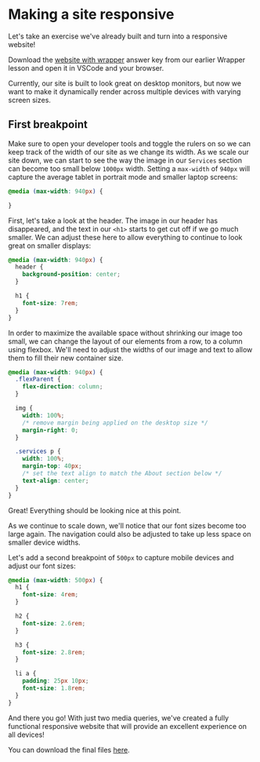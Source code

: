 # Making a site responsive

Let's take an exercise we've already built and turn into a responsive website!

Download the [website with wrapper](../../../exercises/STARTER--responsive-website-with-wrapper.zip?raw=true) answer key from our earlier Wrapper lesson and open it in VSCode and your browser.

Currently, our site is built to look great on desktop monitors, but now we want to make it dynamically render across multiple devices with varying screen sizes. 

## First breakpoint

Make sure to open your developer tools and toggle the rulers on so we can keep track of the width of our site as we change its width. As we scale our site down, we can start to see the way the image in our `Services` section can become too small below `1000px` width. Setting a `max-width` of `940px` will capture the average tablet in portrait mode and smaller laptop screens:

```css
@media (max-width: 940px) {

}
```

First, let's take a look at the header. The image in our header has disappeared, and the text in our `<h1>` starts to get cut off if we go much smaller. We can adjust these here to allow everything to continue to look great on smaller displays:

```css
@media (max-width: 940px) {
  header {
    background-position: center;
  }

  h1 {
    font-size: 7rem;
  }
}
```

In order to maximize the available space without shrinking our image too small, we can change the layout of our elements from a row, to a column using flexbox. We'll need to adjust the widths of our image and text to allow them to fill their new container size.

```css
@media (max-width: 940px) {
  .flexParent {
    flex-direction: column;
  }

  img {
    width: 100%;
    /* remove margin being applied on the desktop size */
    margin-right: 0;
  }

  .services p {
    width: 100%;
    margin-top: 40px;
    /* set the text align to match the About section below */
    text-align: center;
  }
}
```

Great! Everything should be looking nice at this point.

As we continue to scale down, we'll notice that our font sizes become too large again. The navigation could also be adjusted to take up less space on smaller device widths.

Let's add a second breakpoint of `500px` to capture mobile devices and adjust our font sizes:

```css 
@media (max-width: 500px) {
  h1 {
    font-size: 4rem;
  }

  h2 {
    font-size: 2.6rem;
  }

  h3 {
    font-size: 2.8rem;
  }

  li a {
    padding: 25px 10px;
    font-size: 1.8rem;  
  }
}
```
And there you go! With just two media queries, we've created a fully functional responsive website that will provide an excellent experience on all devices!

You can download the final files [here](../../../exercises/ANSWER--responsive-website-with-wrapper.zip?raw=true).
